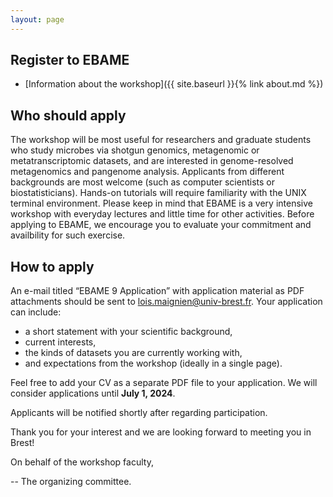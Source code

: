 ```yaml
---
layout: page
---
```


## Register to EBAME

* [Information about the workshop]({{ site.baseurl }}{% link about.md %})

## Who should apply

The workshop will be most useful for researchers and graduate students who study microbes via shotgun genomics, metagenomic or metatranscriptomic datasets, and are interested in genome-resolved metagenomics and pangenome analysis. Applicants from different backgrounds are most welcome (such as computer scientists or biostatisticians). Hands-on tutorials will require familiarity with the UNIX terminal environment. Please keep in mind that EBAME is a very intensive workshop with everyday lectures and little time for other activities. Before applying to EBAME, we encourage you to evaluate your commitment and availbility for such exercise.

## How to apply

An e-mail titled “EBAME 9 Application” with application material as PDF attachments should be sent to lois.maignien@univ-brest.fr. Your application can include:

* a short statement with your scientific background,
* current interests,
* the kinds of datasets you are currently working with,
* and expectations from the workshop (ideally in a single page).

Feel free to add your CV as a separate PDF file to your application. 
We will consider applications until **July 1, 2024**.

Applicants will be notified shortly after regarding participation.

Thank you for your interest and we are looking forward to meeting you in Brest!

On behalf of the workshop faculty,

-- The organizing committee.
